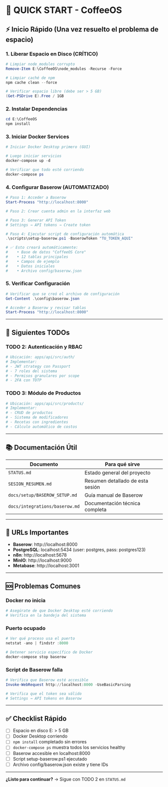# 🚀 QUICK START - CoffeeOS

## ⚡ Inicio Rápido (Una vez resuelto el problema de espacio)

### 1. Liberar Espacio en Disco (CRÍTICO)

```powershell
# Limpiar node_modules corrupto
Remove-Item E:\CoffeeOS\node_modules -Recurse -Force

# Limpiar caché de npm
npm cache clean --force

# Verificar espacio libre (debe ser > 5 GB)
(Get-PSDrive E).Free / 1GB
```

### 2. Instalar Dependencias

```powershell
cd E:\CoffeeOS
npm install
```

### 3. Iniciar Docker Services

```powershell
# Iniciar Docker Desktop primero (GUI)

# Luego iniciar servicios
docker-compose up -d

# Verificar que todo esté corriendo
docker-compose ps
```

### 4. Configurar Baserow (AUTOMATIZADO)

```powershell
# Paso 1: Acceder a Baserow
Start-Process "http://localhost:8000"

# Paso 2: Crear cuenta admin en la interfaz web

# Paso 3: Generar API Token
# Settings → API tokens → Create token

# Paso 4: Ejecutar script de configuración automática
.\scripts\setup-baserow.ps1 -BaserowToken "TU_TOKEN_AQUI"

# ✅ Esto creará automáticamente:
#    • Base de datos "CoffeeOS Core"
#    • 12 tablas principales
#    • Campos de ejemplo
#    • Datos iniciales
#    • Archivo config/baserow.json
```

### 5. Verificar Configuración

```powershell
# Verificar que se creó el archivo de configuración
Get-Content .\config\baserow.json

# Acceder a Baserow y revisar tablas
Start-Process "http://localhost:8000"
```

---

## 🎯 Siguientes TODOs

### TODO 2: Autenticación y RBAC

```powershell
# Ubicación: apps/api/src/auth/
# Implementar:
# - JWT strategy con Passport
# - 7 roles del sistema
# - Permisos granulares por scope
# - 2FA con TOTP
```

### TODO 3: Módulo de Productos

```powershell
# Ubicación: apps/api/src/products/
# Implementar:
# - CRUD de productos
# - Sistema de modificadores
# - Recetas con ingredientes
# - Cálculo automático de costos
```

---

## 📚 Documentación Útil

| Documento                      | Para qué sirve                   |
| ------------------------------ | -------------------------------- |
| `STATUS.md`                    | Estado general del proyecto      |
| `SESION_RESUMEN.md`            | Resumen detallado de esta sesión |
| `docs/setup/BASEROW_SETUP.md`  | Guía manual de Baserow           |
| `docs/integrations/baserow.md` | Documentación técnica completa   |

---

## 🔗 URLs Importantes

- **Baserow**: http://localhost:8000
- **PostgreSQL**: localhost:5434 (user: postgres, pass: postgres123)
- **n8n**: http://localhost:5678
- **MinIO**: http://localhost:9000
- **Metabase**: http://localhost:3001

---

## 🆘 Problemas Comunes

### Docker no inicia

```powershell
# Asegúrate de que Docker Desktop esté corriendo
# Verifica en la bandeja del sistema
```

### Puerto ocupado

```powershell
# Ver qué proceso usa el puerto
netstat -ano | findstr :8000

# Detener servicio específico de Docker
docker-compose stop baserow
```

### Script de Baserow falla

```powershell
# Verifica que Baserow esté accesible
Invoke-WebRequest http://localhost:8000 -UseBasicParsing

# Verifica que el token sea válido
# Settings → API tokens en Baserow
```

---

## ✅ Checklist Rápido

- [ ] Espacio en disco E: > 5 GB
- [ ] Docker Desktop corriendo
- [ ] `npm install` completado sin errores
- [ ] `docker-compose ps` muestra todos los servicios healthy
- [ ] Baserow accesible en localhost:8000
- [ ] Script setup-baserow.ps1 ejecutado
- [ ] Archivo config/baserow.json existe y tiene IDs

---

**¿Listo para continuar?** → Sigue con TODO 2 en `STATUS.md`

